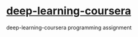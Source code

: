 # [deep-learning-coursera]('https://github.com/tiro-learner/deep-learning-coursera')
deep-learning-coursera programming assignment
